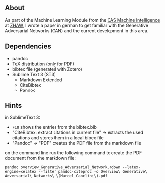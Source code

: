 ## About
As part of the Machine Learning Module from the [CAS Machine Intelligence](https://weiterbildung.zhaw.ch/de/school-of-engineering/programm/cas-machine-intelligence.html) at [ZHAW](https://www.zhaw.ch), I wrote a paper in german to get familiar with the Generative Adversarial Networks (GAN) and the current development in this area.

## Dependencies
* pandoc
* TeX distribution (only for PDF)
* bibtex file (generated with Zotero)
* Sublime Text 3 (ST3)
  * Markdown Extended
  * CiteBibtex
  * Pandoc

## Hints
in SublimeText 3:
* `F10` shows the entries from the bibtex.bib
* "CiteBibtex: extract citations in current file" -> extracts the used citations and stores them in a local bibex file
* "Pandoc" -> "PDF" creates the PDF file from the markdown file

on the command line run the following command to create the PDF document from the markdown file:
```
pandoc overview_Generative_Adversarial_Network.mdown --latex-engine=xelatex --filter pandoc-citeproc -o Overview\ Generative\ Adversarial\ Networks\ \(Marcel_Canclini\).pdf
```
